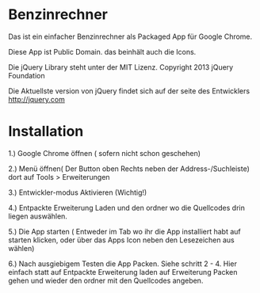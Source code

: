 Benzinrechner
=============

Das ist ein einfacher Benzinrechner als Packaged App für Google Chrome.

Diese App ist Public Domain. das beinhält auch die Icons.

Die jQuery Library steht unter der MIT Lizenz. Copyright 2013 jQuery Foundation

Die Aktuellste version von jQuery findet sich auf der seite des Entwicklers http://jquery.com


Installation
============

1.) Google Chrome öffnen ( sofern nicht schon geschehen)

2.) Menü  öffnen( Der Button oben Rechts neben der Address-/Suchleiste) dort auf Tools > Erweiterungen

3.) Entwickler-modus Aktivieren (Wichtig!)

4.) Entpackte Erweiterung Laden und den ordner wo die Quellcodes drin liegen auswählen.

5.) Die App starten ( Entweder im Tab wo ihr die App installiert habt auf starten klicken, oder über das Apps Icon neben den Lesezeichen aus wählen)

6.) Nach ausgiebigem Testen die App Packen. Siehe schritt 2 - 4. Hier einfach statt auf Entpackte Erweiterung laden auf Erweiterung Packen gehen und wieder den ordner mit den Quellcodes angeben.